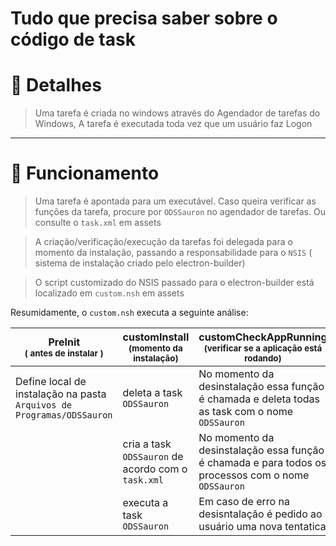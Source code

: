 # Tudo que precisa saber sobre o código de task

# 👀 Detalhes

> Uma tarefa é criada no windows através do Agendador de tarefas do Windows, 
> A tarefa é executada toda vez que um usuário faz Logon 

---

# 💭 Funcionamento

> Uma tarefa é apontada para um executável. Caso queira verificar as funções da tarefa, procure por `ODSSauron` no agendador de tarefas.
> Ou consulte o `task.xml` em assets

> A criação/verificação/execução da tarefas foi delegada para o  momento da instalação, passando a responsabilidade para o `NSIS` ( sistema de instalação criado pelo electron-builder)

> O script customizado do NSIS passado para o electron-builder está localizado em `custom.nsh` em assets

Resumidamente, o `custom.nsh` executa a seguinte análise:

 | PreInit <br><sub>( antes de instalar )</sub>| customInstall  <br><sub>(momento da instalação)</sub> | customCheckAppRunning <br><sub>(verificar se a aplicação está rodando)</sub> | 
| --------------------|---------------------|--------------------|
| Define local de instalação na pasta `Arquivos de Programas/ODSSauron` | deleta a task `ODSSauron` |  No momento da desinstalação essa função é chamada e deleta todas as task com o nome `ODSSauron`
|  | cria a task `ODSSauron` de acordo com o `task.xml` |   No momento da desinstalação essa função é chamada e para todos os processos com o nome `ODSSauron`|  
|  |  executa a task `ODSSauron` |  Em caso de erro na desisntalação é pedido ao usuário uma nova tentatica
